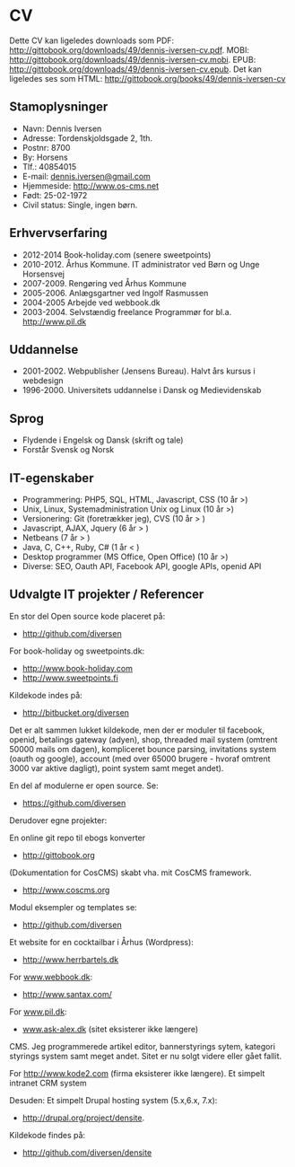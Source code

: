 # CV

Dette CV kan ligeledes downloads som PDF: <http://gittobook.org/downloads/49/dennis-iversen-cv.pdf>. MOBI: <http://gittobook.org/downloads/49/dennis-iversen-cv.mobi>. EPUB: <http://gittobook.org/downloads/49/dennis-iversen-cv.epub>. Det kan ligeledes ses som HTML: <http://gittobook.org/books/49/dennis-iversen-cv>

## Stamoplysninger

* Navn: Dennis Iversen
* Adresse: Tordenskjoldsgade 2, 1th.
* Postnr: 8700
* By: Horsens
* Tlf.: 40854015
* E-mail: <dennis.iversen@gmail.com>
* Hjemmeside: <http://www.os-cms.net>
* Født: 25-02-1972
* Civil status: Single, ingen børn.

## Erhvervserfaring

* 2012-2014  Book-holiday.com (senere sweetpoints)
* 2010-2012. Århus Kommune. IT administrator ved Børn og Unge Horsensvej
* 2007-2009. Rengøring ved Århus Kommune
* 2005-2006. Anlægsgartner ved Ingolf Rasmussen
* 2004-2005  Arbejde ved webbook.dk
* 2003-2004. Selvstændig freelance Programmør for bl.a. <http://www.pil.dk>

## Uddannelse

* 2001-2002. Webpublisher (Jensens Bureau). Halvt års kursus i webdesign
* 1996-2000. Universitets uddannelse i Dansk og Medievidenskab

## Sprog

* Flydende i Engelsk og Dansk (skrift og tale)
* Forstår Svensk og Norsk

## IT-egenskaber

* Programmering: PHP5, SQL, HTML, Javascript, CSS (10 år >)
* Unix, Linux, Systemadministration Unix og Linux (10 år >)
* Versionering: Git (foretrækker jeg), CVS  (10 år > )
* Javascript, AJAX, Jquery (6 år > )
* Netbeans (7 år > )
* Java, C, C++, Ruby, C# (1 år < )
* Desktop programmer (MS Office, Open Office) (10 år >)
* Diverse: SEO, Oauth API, Facebook API, google APIs, openid API

## Udvalgte IT projekter / Referencer

En stor del Open source kode placeret på:

* <http://github.com/diversen>

For book-holiday og sweetpoints.dk: 

* <http://www.book-holiday.com>  
* <http://www.sweetpoints.fi>  

Kildekode indes på:

* <http://bitbucket.org/diversen>

Det er alt sammen lukket kildekode, men  der er moduler til facebook, openid, betalings gateway (adyen), shop, threaded mail system (omtrent 50000 mails om dagen), kompliceret bounce parsing, invitations system (oauth og google), account (med over 65000 brugere - hvoraf omtrent 3000 var aktive dagligt), point system samt meget andet).

En del af modulerne er open source. Se:

* <https://github.com/diversen>

Derudover egne projekter:

En online git repo til ebogs konverter 

* <http://gittobook.org>

(Dokumentation for CosCMS) skabt vha. mit CosCMS framework. 

* <http://www.coscms.org>  

Modul eksempler og templates se: 

* <http://github.com/diversen>

Et website for en cocktailbar i Århus (Wordpress):

* <http://www.herrbartels.dk>

For www.webbook.dk:

* <http://www.santax.com/>

For www.pil.dk:

* www.ask-alex.dk (sitet eksisterer ikke længere) 

CMS. Jeg programmerede artikel editor, bannerstyrings sytem, kategori styrings system samt meget andet.  Sitet er nu solgt videre eller gået fallit. 

For http://www.kode2.com (firma eksisterer ikke længere). Et simpelt intranet CRM system

Desuden: Et simpelt Drupal hosting system (5.x,6.x, 7.x): 

* <http://drupal.org/project/densite>. 

Kildekode findes på: 

* <http://github.com/diversen/densite>
